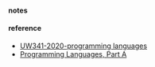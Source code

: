 


#### notes  


#### reference 
* [UW341-2020-programming languages](https://sites.google.com/cs.washington.edu/cse-341-winter-2020/lecture)  
* [Programming Languages, Part A](https://www.coursera.org/learn/programming-languages/home/welcome)